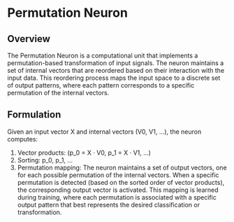 # Permutation Neuron

## Overview

The Permutation Neuron is a computational unit that implements a permutation-based transformation of input signals. The neuron maintains a set of internal vectors that are reordered based on their interaction with the input data. This reordering process maps the input space to a discrete set of output patterns, where each pattern corresponds to a specific permutation of the internal vectors.

## Formulation

Given an input vector X and internal vectors (V0, V1, ...), the neuron computes:

1. Vector products: \(p_0 = X · V0, p_1 = X · V1, ...)
2. Sorting: p_0, p_1, ...
3. Permutation mapping: The neuron maintains a set of output vectors, one for each possible permutation of the internal vectors. When a specific permutation is detected (based on the sorted order of vector products), the corresponding output vector is activated. This mapping is learned during training, where each permutation is associated with a specific output pattern that best represents the desired classification or transformation.
